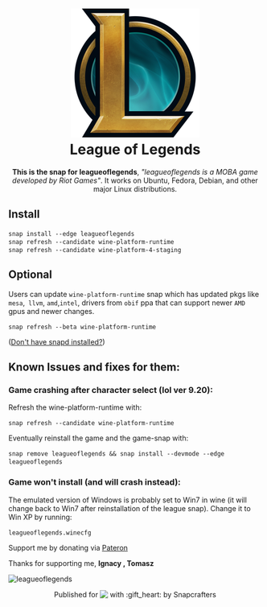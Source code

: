 <h1 align="center">
  <img src="snap/gui/leagueoflegends.png" alt="Project">
  <br />
  League of Legends
</h1>

<p align="center"><b>This is the snap for leagueoflegends</b>, <i>"leagueoflegends is a MOBA game developed by Riot Games"</i>. It works on Ubuntu, Fedora, Debian, and other major Linux
distributions.</p>

## Install

    snap install --edge leagueoflegends
    snap refresh --candidate wine-platform-runtime
	snap refresh --candidate wine-platform-4-staging

## Optional
Users can update `wine-platform-runtime` snap which has updated pkgs like `mesa`,` llvm`, `amd`,`intel`, drivers from `obif` ppa that can support newer `AMD` gpus and newer changes.

	snap refresh --beta wine-platform-runtime

([Don't have snapd installed?](https://snapcraft.io/docs/core/install))

 ## Known Issues and fixes for them:
### Game crashing after character select (lol ver 9.20):
Refresh the wine-platform-runtime with:

    snap refresh --candidate wine-platform-runtime
    
Eventually reinstall the game and the game-snap with:

	snap remove leagueoflegends && snap install --devmode --edge leagueoflegends
    
### Game won't install (and will crash instead):
The emulated version of Windows is probably set to Win7 in wine (it will change back to Win7 after reinstallation of the league snap). Change it to Win XP by running:

    leagueoflegends.winecfg



Support me by donating via [Pateron](https://www.patreon.com/mmtrt)

Thanks for supporting me, **Ignacy , Tomasz** 

![leagueoflegends](https://res.cloudinary.com/canonical/image/fetch/q_auto,f_auto,w_860/https://dashboard.snapcraft.io/site_media/appmedia/2018/09/lol.png "leagueoflegends")

<p align="center">Published for <img src="http://anything.codes/slack-emoji-for-techies/emoji/tux.png" align="top" width="24" /> with :gift_heart: by Snapcrafters</p>
